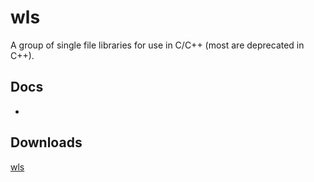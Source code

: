 # wls

A group of single file libraries for use in C/C++ (most are deprecated
in C++).


## Docs
-

## Downloads
[wls](https://github.com/pi-pi3/wls)
